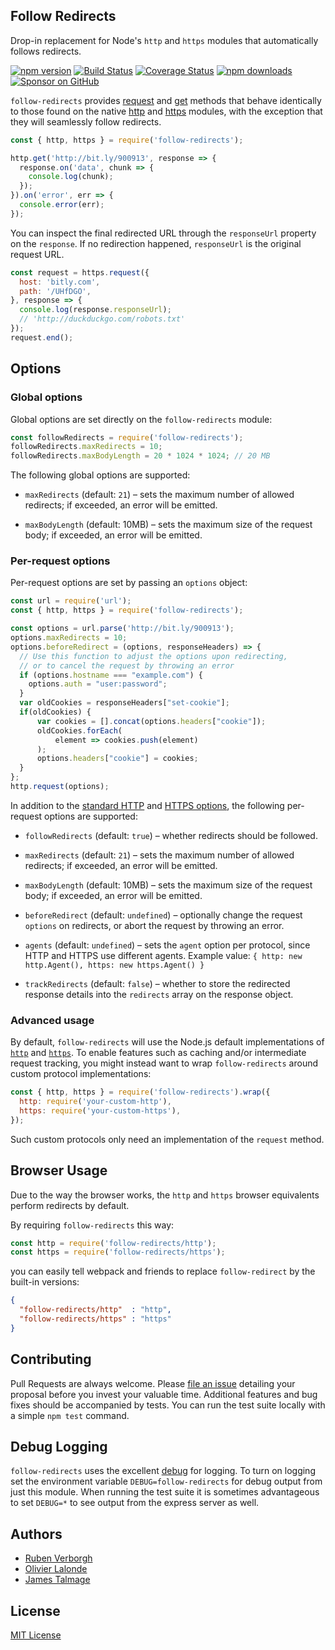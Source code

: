 ## Follow Redirects

Drop-in replacement for Node's `http` and `https` modules that automatically follows redirects.

[![npm version](https://img.shields.io/npm/v/follow-redirects.svg)](https://www.npmjs.com/package/follow-redirects)
[![Build Status](https://travis-ci.org/follow-redirects/follow-redirects.svg?branch=master)](https://travis-ci.org/follow-redirects/follow-redirects)
[![Coverage Status](https://coveralls.io/repos/follow-redirects/follow-redirects/badge.svg?branch=master)](https://coveralls.io/r/follow-redirects/follow-redirects?branch=master)
[![npm downloads](https://img.shields.io/npm/dm/follow-redirects.svg)](https://www.npmjs.com/package/follow-redirects)
[![Sponsor on GitHub](https://img.shields.io/static/v1?label=Sponsor&message=%F0%9F%92%96&logo=GitHub)](https://github.com/sponsors/RubenVerborgh)

`follow-redirects` provides [request](https://nodejs.org/api/http.html#http_http_request_options_callback) and [get](https://nodejs.org/api/http.html#http_http_get_options_callback)
 methods that behave identically to those found on the native [http](https://nodejs.org/api/http.html#http_http_request_options_callback) and [https](https://nodejs.org/api/https.html#https_https_request_options_callback)
 modules, with the exception that they will seamlessly follow redirects.

```javascript
const { http, https } = require('follow-redirects');

http.get('http://bit.ly/900913', response => {
  response.on('data', chunk => {
    console.log(chunk);
  });
}).on('error', err => {
  console.error(err);
});
```

You can inspect the final redirected URL through the `responseUrl` property on the `response`.
If no redirection happened, `responseUrl` is the original request URL.

```javascript
const request = https.request({
  host: 'bitly.com',
  path: '/UHfDGO',
}, response => {
  console.log(response.responseUrl);
  // 'http://duckduckgo.com/robots.txt'
});
request.end();
```

## Options
### Global options
Global options are set directly on the `follow-redirects` module:

```javascript
const followRedirects = require('follow-redirects');
followRedirects.maxRedirects = 10;
followRedirects.maxBodyLength = 20 * 1024 * 1024; // 20 MB
```

The following global options are supported:

- `maxRedirects` (default: `21`) – sets the maximum number of allowed redirects; if exceeded, an error will be emitted.

- `maxBodyLength` (default: 10MB) – sets the maximum size of the request body; if exceeded, an error will be emitted.

### Per-request options
Per-request options are set by passing an `options` object:

```javascript
const url = require('url');
const { http, https } = require('follow-redirects');

const options = url.parse('http://bit.ly/900913');
options.maxRedirects = 10;
options.beforeRedirect = (options, responseHeaders) => {
  // Use this function to adjust the options upon redirecting,
  // or to cancel the request by throwing an error
  if (options.hostname === "example.com") {
    options.auth = "user:password";
  }
  var oldCookies = responseHeaders["set-cookie"];
  if(oldCookies) {
      var cookies = [].concat(options.headers["cookie"]);
      oldCookies.forEach(
          element => cookies.push(element)
      );
      options.headers["cookie"] = cookies;
  }
};
http.request(options);
```

In addition to the [standard HTTP](https://nodejs.org/api/http.html#http_http_request_options_callback) and [HTTPS options](https://nodejs.org/api/https.html#https_https_request_options_callback),
the following per-request options are supported:
- `followRedirects` (default: `true`) – whether redirects should be followed.

- `maxRedirects` (default: `21`) – sets the maximum number of allowed redirects; if exceeded, an error will be emitted.

- `maxBodyLength` (default: 10MB) – sets the maximum size of the request body; if exceeded, an error will be emitted.

- `beforeRedirect` (default: `undefined`) – optionally change the request `options` on redirects, or abort the request by throwing an error.

- `agents` (default: `undefined`) – sets the `agent` option per protocol, since HTTP and HTTPS use different agents. Example value: `{ http: new http.Agent(), https: new https.Agent() }`

- `trackRedirects` (default: `false`) – whether to store the redirected response details into the `redirects` array on the response object.


### Advanced usage
By default, `follow-redirects` will use the Node.js default implementations
of [`http`](https://nodejs.org/api/http.html)
and [`https`](https://nodejs.org/api/https.html).
To enable features such as caching and/or intermediate request tracking,
you might instead want to wrap `follow-redirects` around custom protocol implementations:

```javascript
const { http, https } = require('follow-redirects').wrap({
  http: require('your-custom-http'),
  https: require('your-custom-https'),
});
```

Such custom protocols only need an implementation of the `request` method.

## Browser Usage

Due to the way the browser works,
the `http` and `https` browser equivalents perform redirects by default.

By requiring `follow-redirects` this way:
```javascript
const http = require('follow-redirects/http');
const https = require('follow-redirects/https');
```
you can easily tell webpack and friends to replace
`follow-redirect` by the built-in versions:

```json
{
  "follow-redirects/http"  : "http",
  "follow-redirects/https" : "https"
}
```

## Contributing

Pull Requests are always welcome. Please [file an issue](https://github.com/follow-redirects/follow-redirects/issues)
 detailing your proposal before you invest your valuable time. Additional features and bug fixes should be accompanied
 by tests. You can run the test suite locally with a simple `npm test` command.

## Debug Logging

`follow-redirects` uses the excellent [debug](https://www.npmjs.com/package/debug) for logging. To turn on logging
 set the environment variable `DEBUG=follow-redirects` for debug output from just this module. When running the test
 suite it is sometimes advantageous to set `DEBUG=*` to see output from the express server as well.

## Authors

- [Ruben Verborgh](https://ruben.verborgh.org/)
- [Olivier Lalonde](mailto:olalonde@gmail.com)
- [James Talmage](mailto:james@talmage.io)

## License

[MIT License](https://github.com/follow-redirects/follow-redirects/blob/master/LICENSE)
